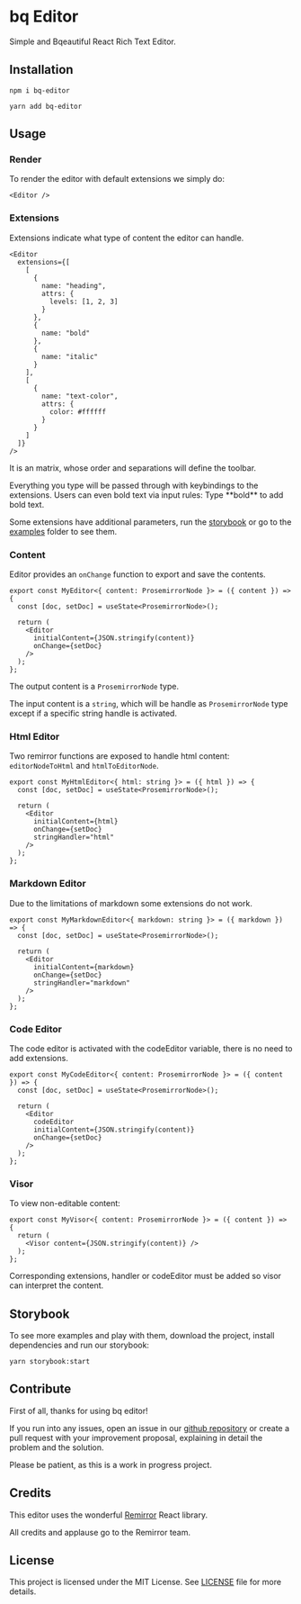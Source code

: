# bq Editor

Simple and Bqeautiful React Rich Text Editor.

## Installation

```
npm i bq-editor
```
```
yarn add bq-editor
```

## Usage

### Render

To render the editor with default extensions we simply do:

```
<Editor />
```

### Extensions

Extensions indicate what type of content the editor can handle.

```
<Editor
  extensions={[
    [
      {
        name: "heading",
        attrs: {
          levels: [1, 2, 3]
        }
      },
      {
        name: "bold"
      },
      {
        name: "italic"
      }
    ],
    [
      {
        name: "text-color",
        attrs: {
          color: #ffffff
        }
      }
    ]
  ]}
/>
```

It is an matrix, whose order and separations will define the toolbar.

Everything you type will be passed through with keybindings to the extensions. Users can even bold text via input rules: Type \*\*bold\*\* to add bold text.

Some extensions have additional parameters, run the [storybook](https://github.com/bq-educacion/bq-editor#storybook) or go to the [examples](https://github.com/bq-educacion/bq-editor/tree/main/src/examples) folder to see them.

### Content

Editor provides an `onChange` function to export and save the contents.

```
export const MyEditor<{ content: ProsemirrorNode }> = ({ content }) => {
  const [doc, setDoc] = useState<ProsemirrorNode>();

  return (
    <Editor
      initialContent={JSON.stringify(content)}
      onChange={setDoc}
    />
  );
};
```

The output content is a `ProsemirrorNode` type.

The input content is a `string`, which will be handle as `ProsemirrorNode` type except if a specific string handle is activated.

### Html Editor

Two remirror functions are exposed to handle html content: `editorNodeToHtml` and `htmlToEditorNode`.

```
export const MyHtmlEditor<{ html: string }> = ({ html }) => {
  const [doc, setDoc] = useState<ProsemirrorNode>();

  return (
    <Editor
      initialContent={html}
      onChange={setDoc}
      stringHandler="html"
    />
  );
};
```

### Markdown Editor

Due to the limitations of markdown some extensions do not work.

```
export const MyMarkdownEditor<{ markdown: string }> = ({ markdown }) => {
  const [doc, setDoc] = useState<ProsemirrorNode>();

  return (
    <Editor
      initialContent={markdown}
      onChange={setDoc}
      stringHandler="markdown"
    />
  );
};
```

### Code Editor

The code editor is activated with the codeEditor variable, there is no need to add extensions.

```
export const MyCodeEditor<{ content: ProsemirrorNode }> = ({ content }) => {
  const [doc, setDoc] = useState<ProsemirrorNode>();

  return (
    <Editor
      codeEditor
      initialContent={JSON.stringify(content)}
      onChange={setDoc}
    />
  );
};
```

### Visor

To view non-editable content:

```
export const MyVisor<{ content: ProsemirrorNode }> = ({ content }) => {
  return (
    <Visor content={JSON.stringify(content)} />
  );
};
```

Corresponding extensions, handler or codeEditor must be added so visor can interpret the content.

## Storybook

To see more examples and play with them, download the project, install dependencies and run our storybook:

```
yarn storybook:start
```

## Contribute

First of all, thanks for using bq editor!

If you run into any issues, open an issue in our [github repository](https://github.com/bq-educacion/bq-editor) or create a pull request with your improvement proposal, explaining in detail the problem and the solution.

Please be patient, as this is a work in progress project.

## Credits

This editor uses the wonderful [Remirror](https://remirror.io/) React library.

All credits and applause go to the Remirror team.

## License

This project is licensed under the MIT License. See [LICENSE](https://github.com/bq-educacion/bq-editor/blob/main/LICENSE) file for more details.
